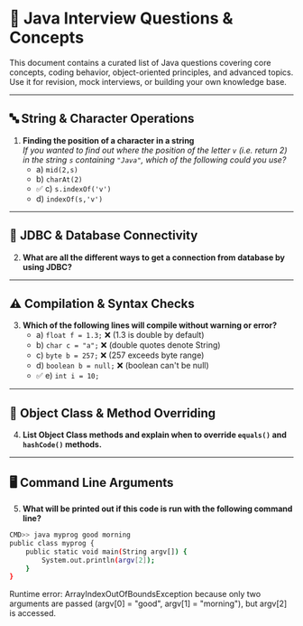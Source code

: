 # 📘 Java Interview Questions & Concepts

This document contains a curated list of Java questions covering core concepts, coding behavior, object-oriented principles, and advanced topics. Use it for revision, mock interviews, or building your own knowledge base.

---

## 🔤 String & Character Operations

1. **Finding the position of a character in a string**  
   _If you wanted to find out where the position of the letter `v` (i.e. return 2) in the string `s` containing `"Java"`, which of the following could you use?_  
   - a) `mid(2,s)`  
   - b) `charAt(2)`  
   - ✅ c) `s.indexOf('v')`  
   - d) `indexOf(s,'v')`

---

## 🔌 JDBC & Database Connectivity

2. **What are all the different ways to get a connection from database by using JDBC?**

---

## ⚠️ Compilation & Syntax Checks

3. **Which of the following lines will compile without warning or error?**  
   - a) `float f = 1.3;` ❌ (1.3 is double by default)  
   - b) `char c = "a";` ❌ (double quotes denote String)  
   - c) `byte b = 257;` ❌ (257 exceeds byte range)  
   - d) `boolean b = null;` ❌ (boolean can't be null)  
   - ✅ e) `int i = 10;`

---

## 🧠 Object Class & Method Overriding

4. **List Object Class methods and explain when to override `equals()` and `hashCode()` methods.**

---

## 🖥️ Command Line Arguments

5. **What will be printed out if this code is run with the following command line?**
```bash
CMD>> java myprog good morning
public class myprog {
    public static void main(String argv[]) {
        System.out.println(argv[2]);
    }
}
```
Runtime error: ArrayIndexOutOfBoundsException because only two arguments are passed (argv[0] = "good", argv[1] = "morning"), but argv[2] is accessed.
